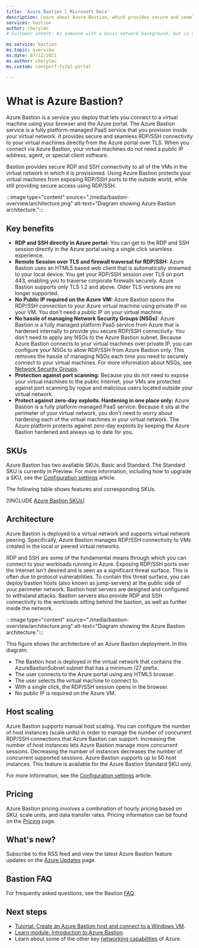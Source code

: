 ```yaml
---
title: 'Azure Bastion | Microsoft Docs'
description: Learn about Azure Bastion, which provides secure and seamless RDP/SSH connectivity to your virtual machines without exposing RDP/SSH ports externally.
services: bastion
author: cherylmc
# Customer intent: As someone with a basic network background, but is new to Azure, I want to understand the capabilities of Azure Bastion so that I can securely connect to my Azure virtual machines.

ms.service: bastion
ms.topic: overview
ms.date: 07/12/2021
ms.author: cherylmc
ms.custom: contperf-fy2q1-portal

---
```

# What is Azure Bastion?

Azure Bastion is a service you deploy that lets you connect to a virtual machine using your browser and the Azure portal. The Azure Bastion service is a fully platform-managed PaaS service that you provision inside your virtual network. It provides secure and seamless RDP/SSH connectivity to your virtual machines directly from the Azure portal over TLS. When you connect via Azure Bastion, your virtual machines do not need a public IP address, agent, or special client software.

Bastion provides secure RDP and SSH connectivity to all of the VMs in the virtual network in which it is provisioned. Using Azure Bastion protects your virtual machines from exposing RDP/SSH ports to the outside world, while still providing secure access using RDP/SSH.

:::image type="content" source="./media/bastion-overview/architecture.png" alt-text="Diagram showing Azure Bastion architecture.":::

## <a name="key"></a>Key benefits

* **RDP and SSH directly in Azure portal:** You can get to the RDP and SSH session directly in the Azure portal using a single click seamless experience.
* **Remote Session over TLS and firewall traversal for RDP/SSH:** Azure Bastion uses an HTML5 based web client that is automatically streamed to your local device. You get your RDP/SSH session over TLS on port 443, enabling you to traverse corporate firewalls securely. Azure Bastion supports only TLS 1.2 and above. Older TLS versions are no longer supported.
* **No Public IP required on the Azure VM:** Azure Bastion opens the RDP/SSH connection to your Azure virtual machine using private IP on your VM. You don't need a public IP on your virtual machine.
* **No hassle of managing Network Security Groups (NSGs)**: Azure Bastion is a fully managed platform PaaS service from Azure that is hardened internally to provide you secure RDP/SSH connectivity. You don't need to apply any NSGs to the Azure Bastion subnet. Because Azure Bastion connects to your virtual machines over private IP, you can configure your NSGs to allow RDP/SSH from Azure Bastion only. This removes the hassle of managing NSGs each time you need to securely connect to your virtual machines. For more information about NSGs, see [Network Security Groups](../virtual-network/network-security-groups-overview.md#security-rules).
* **Protection against port scanning:** Because you do not need to expose your virtual machines to the public Internet, your VMs are protected against port scanning by rogue and malicious users located outside your virtual network.
* **Protect against zero-day exploits. Hardening in one place only:** Azure Bastion is a fully platform-managed PaaS service. Because it sits at the perimeter of your virtual network, you don’t need to worry about hardening each of the virtual machines in your virtual network. The Azure platform protects against zero-day exploits by keeping the Azure Bastion hardened and always up to date for you.

## <a name="sku"></a>SKUs

Azure Bastion has two available SKUs, Basic and Standard. The Standard SKU is currently in Preview. For more information, including how to upgrade a SKU, see the [Configuration settings](configuration-settings.md#skus) article. 

The following table shows features and corresponding SKUs.

[!INCLUDE [Azure Bastion SKUs](../../includes/bastion-sku.md)]

## <a name="architecture"></a>Architecture

Azure Bastion is deployed to a virtual network and supports virtual network peering. Specifically, Azure Bastion manages RDP/SSH connectivity to VMs created in the local or peered virtual networks.

RDP and SSH are some of the fundamental means through which you can connect to your workloads running in Azure. Exposing RDP/SSH ports over the Internet isn't desired and is seen as a significant threat surface. This is often due to protocol vulnerabilities. To contain this threat surface, you can deploy bastion hosts (also known as jump-servers) at the public side of your perimeter network. Bastion host servers are designed and configured to withstand attacks. Bastion servers also provide RDP and SSH connectivity to the workloads sitting behind the bastion, as well as further inside the network.

:::image type="content" source="./media/bastion-overview/architecture.png" alt-text="Diagram showing the Azure Bastion architecture.":::

This figure shows the architecture of an Azure Bastion deployment. In this diagram:

* The Bastion host is deployed in the virtual network that contains the AzureBastionSubnet subnet that has a minimum /27 prefix.
* The user connects to the Azure portal using any HTML5 browser.
* The user selects the virtual machine to connect to.
* With a single click, the RDP/SSH session opens in the browser.
* No public IP is required on the Azure VM.

## <a name="host-scaling"></a>Host scaling

Azure Bastion supports manual host scaling. You can configure the number of host instances (scale units) in order to manage the number of concurrent RDP/SSH connections that Azure Bastion can support. Increasing the number of host instances lets Azure Bastion manage more concurrent sessions. Decreasing the number of instances decreases the number of concurrent supported sessions. Azure Bastion supports up to 50 host instances. This feature is available for the Azure Bastion Standard SKU only.

For more information, see the [Configuration settings](configuration-settings.md#instance) article.

## <a name="pricing"></a>Pricing

Azure Bastion pricing involves a combination of hourly pricing based on SKU, scale units, and data transfer rates. Pricing information can be found on the [Pricing](https://azure.microsoft.com/pricing/details/azure-bastion) page.

## <a name="new"></a>What's new?

Subscribe to the RSS feed and view the latest Azure Bastion feature updates on the [Azure Updates](https://azure.microsoft.com/updates/?category=networking&query=Azure%20Bastion) page.

## Bastion FAQ

For frequently asked questions, see the Bastion [FAQ](bastion-faq.md).

## Next steps

* [Tutorial: Create an Azure Bastion host and connect to a Windows VM](tutorial-create-host-portal.md).
* [Learn module: Introduction to Azure Bastion](/learn/modules/intro-to-azure-bastion/).
* Learn about some of the other key [networking capabilities](../networking/fundamentals/networking-overview.md) of Azure.
